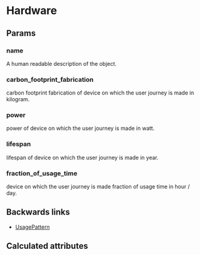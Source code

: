 # Hardware

## Params

### name
A human readable description of the object.

### carbon_footprint_fabrication
carbon footprint fabrication of device on which the user journey is made in kilogram.

### power
power of device on which the user journey is made in watt.

### lifespan
lifespan of device on which the user journey is made in year.

### fraction_of_usage_time
device on which the user journey is made fraction of usage time in hour / day.


## Backwards links

- [UsagePattern](UsagePattern.md)


## Calculated attributes
